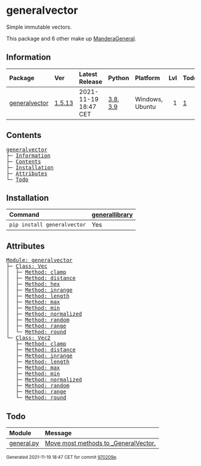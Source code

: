 # generalvector
Simple immutable vectors.

This package and 6 other make up [ManderaGeneral](https://github.com/ManderaGeneral).

## Information
| Package                                                          | Ver                                               | Latest Release       | Python                                                                                                                   | Platform        |   Lvl | Todo                                                      | Tests   |
|:-----------------------------------------------------------------|:--------------------------------------------------|:---------------------|:-------------------------------------------------------------------------------------------------------------------------|:----------------|------:|:----------------------------------------------------------|:--------|
| [generalvector](https://github.com/ManderaGeneral/generalvector) | [1.5.13](https://pypi.org/project/generalvector/) | 2021-11-19 18:47 CET | [3.8](https://www.python.org/downloads/release/python-380/), [3.9](https://www.python.org/downloads/release/python-390/) | Windows, Ubuntu |     1 | [1](https://github.com/ManderaGeneral/generalvector#Todo) | 100.0 % |

## Contents
<pre>
<a href='#generalvector'>generalvector</a>
├─ <a href='#Information'>Information</a>
├─ <a href='#Contents'>Contents</a>
├─ <a href='#Installation'>Installation</a>
├─ <a href='#Attributes'>Attributes</a>
└─ <a href='#Todo'>Todo</a>
</pre>

## Installation
| Command                     | <a href='https://pypi.org/project/generallibrary'>generallibrary</a>   |
|:----------------------------|:-----------------------------------------------------------------------|
| `pip install generalvector` | Yes                                                                    |

## Attributes
<pre>
<a href='https://github.com/ManderaGeneral/generalvector/blob/970209e/generalvector/__init__.py#L1'>Module: generalvector</a>
├─ <a href='https://github.com/ManderaGeneral/generalvector/blob/970209e/generalvector/vector.py#L1'>Class: Vec</a>
│  ├─ <a href='https://github.com/ManderaGeneral/generalvector/blob/970209e/generalvector/vector.py#L1'>Method: clamp</a>
│  ├─ <a href='https://github.com/ManderaGeneral/generalvector/blob/970209e/generalvector/vector.py#L1'>Method: distance</a>
│  ├─ <a href='https://github.com/ManderaGeneral/generalvector/blob/970209e/generalvector/vector.py#L1'>Method: hex</a>
│  ├─ <a href='https://github.com/ManderaGeneral/generalvector/blob/970209e/generalvector/vector.py#L1'>Method: inrange</a>
│  ├─ <a href='https://github.com/ManderaGeneral/generalvector/blob/970209e/generalvector/vector.py#L1'>Method: length</a>
│  ├─ <a href='https://github.com/ManderaGeneral/generalvector/blob/970209e/generalvector/vector.py#L1'>Method: max</a>
│  ├─ <a href='https://github.com/ManderaGeneral/generalvector/blob/970209e/generalvector/vector.py#L1'>Method: min</a>
│  ├─ <a href='https://github.com/ManderaGeneral/generalvector/blob/970209e/generalvector/vector.py#L1'>Method: normalized</a>
│  ├─ <a href='https://github.com/ManderaGeneral/generalvector/blob/970209e/generalvector/vector.py#L1'>Method: random</a>
│  ├─ <a href='https://github.com/ManderaGeneral/generalvector/blob/970209e/generalvector/vector.py#L1'>Method: range</a>
│  └─ <a href='https://github.com/ManderaGeneral/generalvector/blob/970209e/generalvector/vector.py#L1'>Method: round</a>
└─ <a href='https://github.com/ManderaGeneral/generalvector/blob/970209e/generalvector/vector2.py#L1'>Class: Vec2</a>
   ├─ <a href='https://github.com/ManderaGeneral/generalvector/blob/970209e/generalvector/vector2.py#L1'>Method: clamp</a>
   ├─ <a href='https://github.com/ManderaGeneral/generalvector/blob/970209e/generalvector/vector2.py#L1'>Method: distance</a>
   ├─ <a href='https://github.com/ManderaGeneral/generalvector/blob/970209e/generalvector/vector2.py#L1'>Method: inrange</a>
   ├─ <a href='https://github.com/ManderaGeneral/generalvector/blob/970209e/generalvector/vector2.py#L1'>Method: length</a>
   ├─ <a href='https://github.com/ManderaGeneral/generalvector/blob/970209e/generalvector/vector2.py#L1'>Method: max</a>
   ├─ <a href='https://github.com/ManderaGeneral/generalvector/blob/970209e/generalvector/vector2.py#L1'>Method: min</a>
   ├─ <a href='https://github.com/ManderaGeneral/generalvector/blob/970209e/generalvector/vector2.py#L1'>Method: normalized</a>
   ├─ <a href='https://github.com/ManderaGeneral/generalvector/blob/970209e/generalvector/vector2.py#L1'>Method: random</a>
   ├─ <a href='https://github.com/ManderaGeneral/generalvector/blob/970209e/generalvector/vector2.py#L1'>Method: range</a>
   └─ <a href='https://github.com/ManderaGeneral/generalvector/blob/970209e/generalvector/vector2.py#L1'>Method: round</a>
</pre>

## Todo
| Module                                                                                                           | Message                                                                                                                                    |
|:-----------------------------------------------------------------------------------------------------------------|:-------------------------------------------------------------------------------------------------------------------------------------------|
| <a href='https://github.com/ManderaGeneral/generalvector/blob/master/generalvector/general.py#L1'>general.py</a> | <a href='https://github.com/ManderaGeneral/generalvector/blob/master/generalvector/general.py#L7'>Move most methods to _GeneralVector.</a> |

<sup>
Generated 2021-11-19 18:47 CET for commit <a href='https://github.com/ManderaGeneral/generalvector/commit/970209e'>970209e</a>.
</sup>
